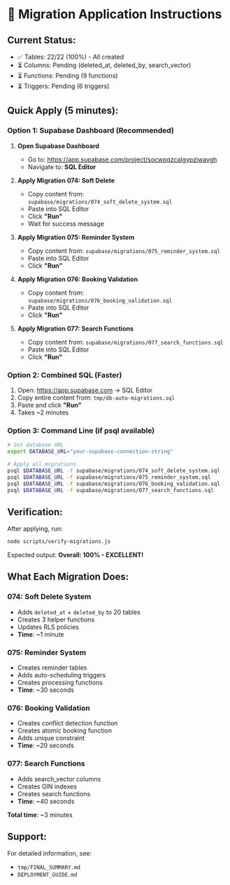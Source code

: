 
# 🚀 Migration Application Instructions

## Current Status:
- ✅ Tables: 22/22 (100%) - All created
- ⏳ Columns: Pending (deleted_at, deleted_by, search_vector)
- ⏳ Functions: Pending (9 functions)
- ⏳ Triggers: Pending (6 triggers)

## Quick Apply (5 minutes):

### Option 1: Supabase Dashboard (Recommended)

1. **Open Supabase Dashboard**
   - Go to: https://app.supabase.com/project/socwpqzcalgvpzjwavgh
   - Navigate to: **SQL Editor**

2. **Apply Migration 074: Soft Delete**
   - Copy content from: `supabase/migrations/074_soft_delete_system.sql`
   - Paste into SQL Editor
   - Click **"Run"**
   - Wait for success message

3. **Apply Migration 075: Reminder System**
   - Copy content from: `supabase/migrations/075_reminder_system.sql`
   - Paste into SQL Editor
   - Click **"Run"**

4. **Apply Migration 076: Booking Validation**
   - Copy content from: `supabase/migrations/076_booking_validation.sql`
   - Paste into SQL Editor
   - Click **"Run"**

5. **Apply Migration 077: Search Functions**
   - Copy content from: `supabase/migrations/077_search_functions.sql`
   - Paste into SQL Editor
   - Click **"Run"**

### Option 2: Combined SQL (Faster)

1. Open: https://app.supabase.com → SQL Editor
2. Copy entire content from: `tmp/db-auto-migrations.sql`
3. Paste and click **"Run"**
4. Takes ~2 minutes

### Option 3: Command Line (if psql available)

```bash
# Set database URL
export DATABASE_URL="your-supabase-connection-string"

# Apply all migrations
psql $DATABASE_URL -f supabase/migrations/074_soft_delete_system.sql
psql $DATABASE_URL -f supabase/migrations/075_reminder_system.sql
psql $DATABASE_URL -f supabase/migrations/076_booking_validation.sql
psql $DATABASE_URL -f supabase/migrations/077_search_functions.sql
```

## Verification:

After applying, run:
```bash
node scripts/verify-migrations.js
```

Expected output: **Overall: 100% - EXCELLENT!**

## What Each Migration Does:

### 074: Soft Delete System
- Adds `deleted_at` + `deleted_by` to 20 tables
- Creates 3 helper functions
- Updates RLS policies
- **Time**: ~1 minute

### 075: Reminder System  
- Creates reminder tables
- Adds auto-scheduling triggers
- Creates processing functions
- **Time**: ~30 seconds

### 076: Booking Validation
- Creates conflict detection function
- Creates atomic booking function
- Adds unique constraint
- **Time**: ~20 seconds

### 077: Search Functions
- Adds search_vector columns
- Creates GIN indexes
- Creates search functions
- **Time**: ~40 seconds

**Total time**: ~3 minutes

## Support:

For detailed information, see:
- `tmp/FINAL_SUMMARY.md`
- `DEPLOYMENT_GUIDE.md`
